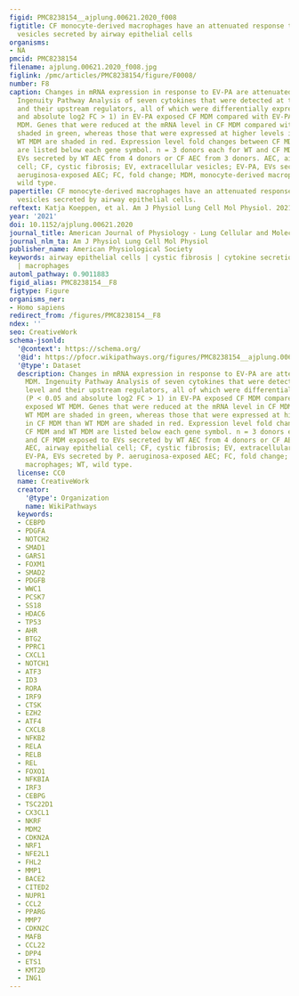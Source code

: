 ```yaml
---
figid: PMC8238154__ajplung.00621.2020_f008
figtitle: CF monocyte-derived macrophages have an attenuated response to extracellular
  vesicles secreted by airway epithelial cells
organisms:
- NA
pmcid: PMC8238154
filename: ajplung.00621.2020_f008.jpg
figlink: /pmc/articles/PMC8238154/figure/F0008/
number: F8
caption: Changes in mRNA expression in response to EV-PA are attenuated in CF MDM.
  Ingenuity Pathway Analysis of seven cytokines that were detected at the mRNA level
  and their upstream regulators, all of which were differentially expressed (P < 0.05
  and absolute log2 FC > 1) in EV-PA exposed CF MDM compared with EV-PA exposed WT
  MDM. Genes that were reduced at the mRNA level in CF MDM compared with WT MDM are
  shaded in green, whereas those that were expressed at higher levels in CF MDM than
  WT MDM are shaded in red. Expression level fold changes between CF MDM and WT MDM
  are listed below each gene symbol. n = 3 donors each for WT and CF MDM exposed to
  EVs secreted by WT AEC from 4 donors or CF AEC from 3 donors. AEC, airway epithelial
  cell; CF, cystic fibrosis; EV, extracellular vesicles; EV-PA, EVs secreted by P.
  aeruginosa-exposed AEC; FC, fold change; MDM, monocyte-derived macrophages; WT,
  wild type.
papertitle: CF monocyte-derived macrophages have an attenuated response to extracellular
  vesicles secreted by airway epithelial cells.
reftext: Katja Koeppen, et al. Am J Physiol Lung Cell Mol Physiol. 2021 Apr 1;320(4):L530-L544.
year: '2021'
doi: 10.1152/ajplung.00621.2020
journal_title: American Journal of Physiology - Lung Cellular and Molecular Physiology
journal_nlm_ta: Am J Physiol Lung Cell Mol Physiol
publisher_name: American Physiological Society
keywords: airway epithelial cells | cystic fibrosis | cytokine secretion | exosomes
  | macrophages
automl_pathway: 0.9011883
figid_alias: PMC8238154__F8
figtype: Figure
organisms_ner:
- Homo sapiens
redirect_from: /figures/PMC8238154__F8
ndex: ''
seo: CreativeWork
schema-jsonld:
  '@context': https://schema.org/
  '@id': https://pfocr.wikipathways.org/figures/PMC8238154__ajplung.00621.2020_f008.html
  '@type': Dataset
  description: Changes in mRNA expression in response to EV-PA are attenuated in CF
    MDM. Ingenuity Pathway Analysis of seven cytokines that were detected at the mRNA
    level and their upstream regulators, all of which were differentially expressed
    (P < 0.05 and absolute log2 FC > 1) in EV-PA exposed CF MDM compared with EV-PA
    exposed WT MDM. Genes that were reduced at the mRNA level in CF MDM compared with
    WT MDM are shaded in green, whereas those that were expressed at higher levels
    in CF MDM than WT MDM are shaded in red. Expression level fold changes between
    CF MDM and WT MDM are listed below each gene symbol. n = 3 donors each for WT
    and CF MDM exposed to EVs secreted by WT AEC from 4 donors or CF AEC from 3 donors.
    AEC, airway epithelial cell; CF, cystic fibrosis; EV, extracellular vesicles;
    EV-PA, EVs secreted by P. aeruginosa-exposed AEC; FC, fold change; MDM, monocyte-derived
    macrophages; WT, wild type.
  license: CC0
  name: CreativeWork
  creator:
    '@type': Organization
    name: WikiPathways
  keywords:
  - CEBPD
  - PDGFA
  - NOTCH2
  - SMAD1
  - GARS1
  - FOXM1
  - SMAD2
  - PDGFB
  - WWC1
  - PCSK7
  - SS18
  - HDAC6
  - TP53
  - AHR
  - BTG2
  - PPRC1
  - CXCL1
  - NOTCH1
  - ATF3
  - ID3
  - RORA
  - IRF9
  - CTSK
  - EZH2
  - ATF4
  - CXCL8
  - NFKB2
  - RELA
  - RELB
  - REL
  - FOXO1
  - NFKBIA
  - IRF3
  - CEBPG
  - TSC22D1
  - CX3CL1
  - NKRF
  - MDM2
  - CDKN2A
  - NRF1
  - NFE2L1
  - FHL2
  - MMP1
  - BACE2
  - CITED2
  - NUPR1
  - CCL2
  - PPARG
  - MMP7
  - CDKN2C
  - MAFB
  - CCL22
  - DPP4
  - ETS1
  - KMT2D
  - ING1
---
```

